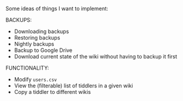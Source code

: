 Some ideas of things I want to implement:

BACKUPS:

-   Downloading backups
-   Restoring backups
-   Nightly backups
-   Backup to Google Drive
-   Download current state of the wiki without having to backup it first

FUNCTIONALITY:

-   Modify `users.csv`
-   View the (filterable) list of tiddlers in a given wiki
-   Copy a tiddler to different wikis
